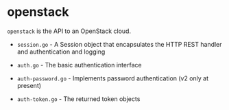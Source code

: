openstack
=========

`openstack` is the API to an OpenStack cloud.

* `session.go` - A Session object that encapsulates the HTTP REST handler
  and authentication and logging

* `auth.go` - The basic authentication interface

* `auth-password.go` - Implements password authentication (v2 only at present)

* `auth-token.go` - The returned token objects
